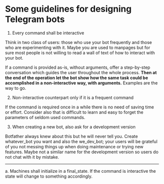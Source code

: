 # Some guidelines for designing Telegram bots

1. Every command shall be interactive

Think in two class of users: those who use your bot frequently and those who
are experimenting with it. Maybe you are used to manpages but for sure most
people is not willing to read a wall of text of how to interact with your bot.

If a command is provided as-is, without arguments, offer a step-by-step
conversation which guides the user throughout the whole process.
**Then at the end of the operation let the bot show how the same task could be
accomplished in a non-interactive way, with arguments.** Examples are the way
to go.

2. Non-interactive counterpart only if it is a frequent command

If the command is required once in a while there is no need of saving time or
effort. Consider also that is difficult to learn and easy to forget the
parameters of seldom used commands.

3. When creating a new bot, also ask for a development version

Botfather always knew about this but he will never tell you. Create
whatever_bot you want and also the we_dev_bot; your users will be grateful
of you not messing things up when doing maintenance or trying new features.
Maybe not a similar name for the development version so users do not chat
with it by mistake.

---

a. Machines shall initialize in a final_state. If the command is interactive
the state will change to something accordingly.
